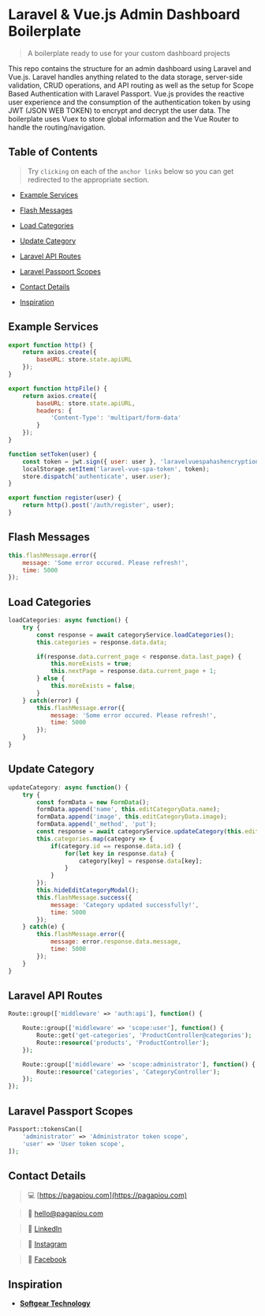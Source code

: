 # Laravel & Vue.js Admin Dashboard Boilerplate

> A boilerplate ready to use for your custom dashboard projects

This repo contains the structure for an admin dashboard using Laravel and Vue.js. Laravel handles anything related to the data storage, server-side validation, CRUD operations, and API routing as well as the setup for Scope Based Authentication with Laravel Passport. Vue.js provides the reactive user experience and the consumption of the authentication token by using JWT (JSON WEB TOKEN) to encrypt and decrypt the user data. The boilerplate uses Vuex to store global information and the Vue Router to handle the routing/navigation.


## Table of Contents


> Try `clicking` on each of the `anchor links` below so you can get redirected to the appropriate section.


- [Example Services](#example-services)
- [Flash Messages](#flash-messages)
- [Load Categories](#load-categories)
- [Update Category](#update-category)
- [Laravel API Routes](#laravel-api-routes)
- [Laravel Passport Scopes](#laravel-api-routes)

- [Contact Details](#contact-details)
- [Inspiration](#inspiration)


## Example Services


```javascript
export function http() {
	return axios.create({
		baseURL: store.state.apiURL
	});
}

export function httpFile() {
	return axios.create({
		baseURL: store.state.apiURL,
		headers: {
			'Content-Type': 'multipart/form-data'
		}
	});
}

function setToken(user) {
    const token = jwt.sign({ user: user }, 'laravelvuespahashencryption2020');
    localStorage.setItem('laravel-vue-spa-token', token);
    store.dispatch('authenticate', user.user);
}

export function register(user) {
    return http().post('/auth/register', user);
}
```


## Flash Messages


```javascript
this.flashMessage.error({
    message: 'Some error occured. Please refresh!',
    time: 5000
});
```


## Load Categories


```javascript
loadCategories: async function() {
    try { 
        const response = await categoryService.loadCategories();
        this.categories = response.data.data;

        if(response.data.current_page < response.data.last_page) {
            this.moreExists = true;
            this.nextPage = response.data.current_page + 1;
        } else {
            this.moreExists = false;
        }
    } catch(error) {
        this.flashMessage.error({
            message: 'Some error occured. Please refresh!',
            time: 5000
        });
    }
}
```


## Update Category


```javascript
updateCategory: async function() {
    try {
        const formData = new FormData();
        formData.append('name', this.editCategoryData.name);
        formData.append('image', this.editCategoryData.image);
        formData.append('_method', 'put');
        const response = await categoryService.updateCategory(this.editCategoryData.id, formData);
        this.categories.map(category => {
            if(category.id == response.data.id) {
                for(let key in response.data) {
                    category[key] = response.data[key];
                }
            }
        });
        this.hideEditCategoryModal();
        this.flashMessage.success({
            message: 'Category updated successfully!',
            time: 5000
        });
    } catch(e) {
        this.flashMessage.error({
            message: error.response.data.message,
            time: 5000
        });
    }
}
```


## Laravel API Routes


```php
Route::group(['middleware' => 'auth:api'], function() {

    Route::group(['middleware' => 'scope:user'], function() {
        Route::get('get-categories', 'ProductController@categories');
        Route::resource('products', 'ProductController');
    });

    Route::group(['middleware' => 'scope:administrator'], function() {
        Route::resource('categories', 'CategoryController');
    });
});
```


## Laravel Passport Scopes


```php
Passport::tokensCan([
    'administrator' => 'Administrator token scope',
    'user' => 'User token scope',
]);
```


## Contact Details


> :computer: [https://pagapiou.com](https://pagapiou.com)

> :email: [hello@pagapiou.com](mailto:hello@pagapiou.com)

> :iphone: [LinkedIn](https://www.linkedin.com/in/agapiou/)

> :iphone: [Instagram](https://www.instagram.com/panos_agapiou/)

> :iphone: [Facebook](https://www.facebook.com/panagiotis.agapiou)


## Inspiration


- **[Softgear Technology](https://www.youtube.com/channel/UCtQz2-DHytXrXCnzfHNAvkA)**
